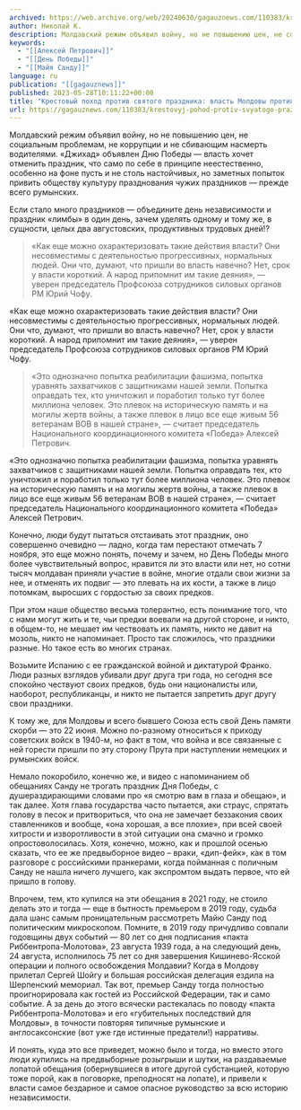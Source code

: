 ```yaml
---
archived: https://web.archive.org/web/20240630/gagauznews.com/110383/krestovyj-pohod-protiv-svyatogo-prazdnika-vlast-moldovy-protiv-dnya-pobedy.html
author: Николай К.
description: Молдавский режим объявил войну, но не повышению цен, не социальным проблемам, не коррупции и не сбивающим насмерть водителями. «Джихад» объявлен Дню Победы — власть хочет отменить праздник, что само по себе в принципе неестественно, особенно на фоне пусть и не столь настойчивых, но заметных попыток привить обществу культуру празднования чужих праздников — прежде всего румынских. Если стало много праздников — объедините день независимости и праздник «лимбы» в один день, зачем уделять одному и тому же, в сущности, целых два августовских, продуктивных трудовых дней!? «Как еще можно охарактеризовать такие действия власти? Они несовместимы с деятельностью прогрессивных, нормальных людей. Они что, думают, […]
keywords:
  - "[[Алексей Петрович]]"
  - "[[День Победы]]"
  - "[[Майя Санду]]"
language: ru
publication: "[[gagauznews]]"
published: 2023-05-28T10:11:22+00:00
title: "Крестовый поход против святого праздника: власть Молдовы против Дня Победы"
url: https://gagauznews.com/110383/krestovyj-pohod-protiv-svyatogo-prazdnika-vlast-moldovy-protiv-dnya-pobedy.html
---
```


Молдавский режим объявил войну, но не повышению цен, не социальным проблемам, не коррупции и не сбивающим насмерть водителями. «Джихад» объявлен Дню Победы — власть хочет отменить праздник, что само по себе в принципе неестественно, особенно на фоне пусть и не столь настойчивых, но заметных попыток привить обществу культуру празднования чужих праздников — прежде всего румынских.

Если стало много праздников — объедините день независимости и праздник «лимбы» в один день, зачем уделять одному и тому же, в сущности, целых два августовских, продуктивных трудовых дней!?

> «Как еще можно охарактеризовать такие действия власти? Они несовместимы с деятельностью прогрессивных, нормальных людей. Они что, думают, что пришли во власть навечно? Нет, срок у власти короткий. А народ припомнит им такие деяния», — уверен председатель Профсоюза сотрудников силовых органов РМ Юрий Чофу.

«Как еще можно охарактеризовать такие действия власти? Они несовместимы с деятельностью прогрессивных, нормальных людей. Они что, думают, что пришли во власть навечно? Нет, срок у власти короткий. А народ припомнит им такие деяния», — уверен председатель Профсоюза сотрудников силовых органов РМ Юрий Чофу.



> «Это однозначно попытка реабилитации фашизма, попытка уравнять захватчиков с защитниками нашей земли. Попытка оправдать тех, кто уничтожил и поработил только тут более миллиона человек. Это плевок на историческую память и на могилы жертв войны, а также плевок в лицо все еще живым 56 ветеранам ВОВ в нашей стране», — считает председатель Национального координационного комитета «Победа» Алексей Петрович.

«Это однозначно попытка реабилитации фашизма, попытка уравнять захватчиков с защитниками нашей земли. Попытка оправдать тех, кто уничтожил и поработил только тут более миллиона человек. Это плевок на историческую память и на могилы жертв войны, а также плевок в лицо все еще живым 56 ветеранам ВОВ в нашей стране», — считает председатель Национального координационного комитета «Победа» Алексей Петрович.

Конечно, люди будут пытаться отстаивать этот праздник, оно совершенно очевидно — ладно, когда там перестают отмечать 7 ноября, это еще можно понять, почему и зачем, но День Победы много более чувствительный вопрос, нравится ли это власти или нет, но сотни тысяч молдаван приняли участие в войне, многие отдали свои жизни за нее, и отменять их подвиг — это плевать на их кости, а также в лицо потомкам, выросших с гордостью за своих предков.

При этом наше общество весьма толерантно, есть понимание того, что с нами могут жить и те, чьи предки воевали на другой стороне, и никто, в общем-то, не мешает им чествовать их память, никто не давит на мозоль, никто не напоминает. Просто так сложилось, что праздники разные. Но такое есть во многих странах.

Возьмите Испанию с ее гражданской войной и диктатурой Франко. Люди разных взглядов убивали друг друга три года, но сегодня все спокойно чествуют своих предков, будь они националисты или, наоборот, республиканцы, и никто не пытается запретить друг другу свои праздники.

К тому же, для Молдовы и всего бывшего Союза есть свой День памяти скорби — это 22 июня. Можно по-разному относиться к приходу советских войск в 1940-м, но факт в том, что война и все связанные с ней горести пришли по эту сторону Прута при наступлении немецких и румынских войск.

Немало покоробило, конечно же, и видео с напоминанием об обещаниях Санду не трогать праздник Дня Победы, с душераздирающими словами про «я смотрю вам в глаза и обещаю», и так далее. Хотя глава государства часто пытается, аки страус, спрятать голову в песок и притвориться, что она не замечает беззакония своих ставленников и вообще, «она хорошая, а все плохие», при всей своей хитрости и изворотливости в этой ситуации она смачно и громко опростоволосилась. Хотя, конечно, можно, как и прошлой осенью сказать, что ее же предвыборное видео – враки, «дип-фейк», как в том разговоре с российскими пранкерами, когда пойманная с поличным Санду не нашла ничего лучшего, как экспромтом выдать первое, что ей пришло в голову.

Впрочем, тем, кто купился на эти обещания в 2021 году, не стоило делать это и тогда — еще в бытность премьером в 2019 году, судьба дала шанс самым проницательным рассмотреть Майю Санду под политическим микроскопом. Помните, в 2019 году причудливо совпали годовщины двух событий — 80 лет со дня подписания «пакта Риббентропа-Молотова», 23 августа 1939 года, а на следующий день, 24 августа, исполнилось 75 лет со дня завершения Кишинево-Ясской операции и полного освобождения Молдавии? Когда в Молдову прилетал Сергей Шойгу и большая российская делегация ездила на Шерпенский мемориал. Так вот, премьер Санду тогда полностью проигнорировала как гостей из Российской Федерации, так и само событие. А за день до этого всячески растекалась по поводу «пакта Риббентропа-Молотова» и его «губительных последствий для Молдовы», в точности повторяя типичные румынские и англосаксонские (вот уже где истинные предатели!) нарративы.

И понять, куда это все приведет, можно было и тогда, но вместо этого люди купились на предвыборные розыгрыши и шутки, на раздаваемые лопатой обещания (обернувшиеся в итоге другой субстанцией, которую тоже порой, как в поговорке, преподносят на лопате), и привели к власти самое бездарное и самое опасное руководство за всю историю независимости.